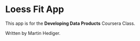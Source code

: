 # Loess Fit App

This app is for the **Developing Data Products** Coursera Class.

Written by Martin Hediger.

